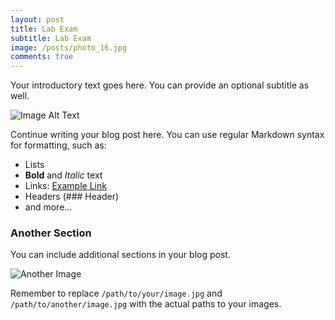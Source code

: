 ```yaml
---
layout: post
title: Lab Exam
subtitle: Lab Exam
image: /posts/photo_16.jpg
comments: true
---
```


Your introductory text goes here. You can provide an optional subtitle as well.

![Image Alt Text](/path/to/your/image.jpg)

Continue writing your blog post here. You can use regular Markdown syntax for formatting, such as:

- Lists
- **Bold** and *Italic* text
- Links: [Example Link](https://example.com)
- Headers (### Header)
- and more...

### Another Section

You can include additional sections in your blog post.

![Another Image](/path/to/another/image.jpg)

Remember to replace `/path/to/your/image.jpg` and `/path/to/another/image.jpg` with the actual paths to your images.

